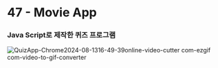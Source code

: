 <h1>47 - Movie App</h1>

<h3>Java Script로 제작한 퀴즈 프로그램</h3>

<p></p>

![QuizApp-Chrome2024-08-1316-49-39online-video-cutter com-ezgif com-video-to-gif-converter](https://github.com/user-attachments/assets/666e41c1-c3ab-451d-9750-56a1c541b17e)
